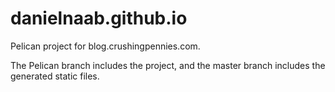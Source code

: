 danielnaab.github.io
====================

Pelican project for blog.crushingpennies.com.

The Pelican branch includes the project, and the master branch includes the
generated static files.
